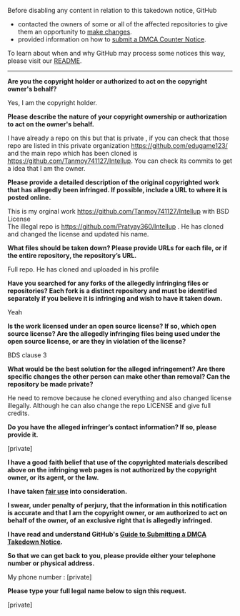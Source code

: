 Before disabling any content in relation to this takedown notice, GitHub
- contacted the owners of some or all of the affected repositories to give them an opportunity to [make changes](https://docs.github.com/en/github/site-policy/dmca-takedown-policy#a-how-does-this-actually-work).
- provided information on how to [submit a DMCA Counter Notice](https://docs.github.com/en/articles/guide-to-submitting-a-dmca-counter-notice).

To learn about when and why GitHub may process some notices this way, please visit our [README](https://github.com/github/dmca/blob/master/README.md).

---

**Are you the copyright holder or authorized to act on the copyright owner's behalf?**

Yes, I am the copyright holder.

**Please describe the nature of your copyright ownership or authorization to act on the owner's behalf.**

I have already a repo on this but that is private , if you can check that those repo are listed in this private organization https://github.com/edugame123/ and the main repo which has been cloned is https://github.com/Tanmoy741127/Intellup. You can check its commits to get a idea that I am the owner.

**Please provide a detailed description of the original copyrighted work that has allegedly been infringed. If possible, include a URL to where it is posted online.**

This is my orginal work https://github.com/Tanmoy741127/Intellup with BSD License  
The illegal repo is https://github.com/Pratyay360/Intellup . He has cloned and changed the license and updated his name.

**What files should be taken down? Please provide URLs for each file, or if the entire repository, the repository’s URL.**

Full repo. He has cloned and uploaded in his profile

**Have you searched for any forks of the allegedly infringing files or repositories? Each fork is a distinct repository and must be identified separately if you believe it is infringing and wish to have it taken down.**

Yeah

**Is the work licensed under an open source license? If so, which open source license? Are the allegedly infringing files being used under the open source license, or are they in violation of the license?**

BDS clause 3

**What would be the best solution for the alleged infringement? Are there specific changes the other person can make other than removal? Can the repository be made private?**

He need to remove because he cloned everything and also changed license illegally. Although he can also change the repo LICENSE and give full credits.

**Do you have the alleged infringer’s contact information? If so, please provide it.**

[private]

**I have a good faith belief that use of the copyrighted materials described above on the infringing web pages is not authorized by the copyright owner, or its agent, or the law.**

**I have taken <a href="https://www.lumendatabase.org/topics/22">fair use</a> into consideration.**

**I swear, under penalty of perjury, that the information in this notification is accurate and that I am the copyright owner, or am authorized to act on behalf of the owner, of an exclusive right that is allegedly infringed.**

**I have read and understand GitHub's <a href="https://docs.github.com/articles/guide-to-submitting-a-dmca-takedown-notice/">Guide to Submitting a DMCA Takedown Notice</a>.**

**So that we can get back to you, please provide either your telephone number or physical address.**

My phone number : [private]

**Please type your full legal name below to sign this request.**

[private]
